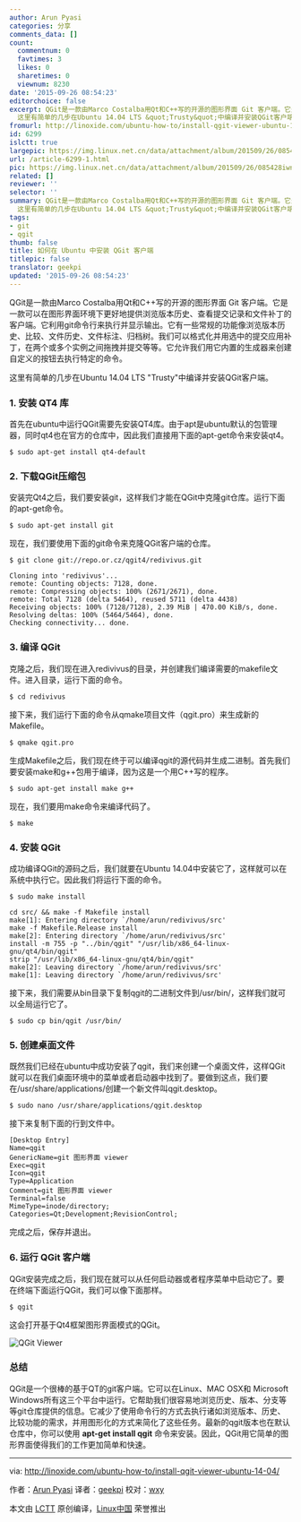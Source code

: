 ```yaml
---
author: Arun Pyasi
categories: 分享
comments_data: []
count:
  commentnum: 0
  favtimes: 3
  likes: 0
  sharetimes: 0
  viewnum: 8230
date: '2015-09-26 08:54:23'
editorchoice: false
excerpt: QGit是一款由Marco Costalba用Qt和C++写的开源的图形界面 Git 客户端。它是一款可以在图形界面环境下更好地提供浏览版本历史、查看提交记录和文件补丁的客户端。它利用git命令行来执行并显示输出。它有一些常规的功能像浏览版本历史、比较、文件历史、文件标注、归档树。我们可以格式化并用选中的提交应用补丁，在两个或多个实例之间拖拽并提交等等。它允许我们用它内置的生成器来创建自定义的按钮去执行特定的命令。
  这里有简单的几步在Ubuntu 14.04 LTS &quot;Trusty&quot;中编译并安装QGit客户端。 1. 安装 QT4 库 首先在ubuntu中运行QGit需要先
fromurl: http://linoxide.com/ubuntu-how-to/install-qgit-viewer-ubuntu-14-04/
id: 6299
islctt: true
largepic: https://img.linux.net.cn/data/attachment/album/201509/26/085428iwnwsshipuluu6us.png
url: /article-6299-1.html
pic: https://img.linux.net.cn/data/attachment/album/201509/26/085428iwnwsshipuluu6us.png.thumb.jpg
related: []
reviewer: ''
selector: ''
summary: QGit是一款由Marco Costalba用Qt和C++写的开源的图形界面 Git 客户端。它是一款可以在图形界面环境下更好地提供浏览版本历史、查看提交记录和文件补丁的客户端。它利用git命令行来执行并显示输出。它有一些常规的功能像浏览版本历史、比较、文件历史、文件标注、归档树。我们可以格式化并用选中的提交应用补丁，在两个或多个实例之间拖拽并提交等等。它允许我们用它内置的生成器来创建自定义的按钮去执行特定的命令。
  这里有简单的几步在Ubuntu 14.04 LTS &quot;Trusty&quot;中编译并安装QGit客户端。 1. 安装 QT4 库 首先在ubuntu中运行QGit需要先
tags:
- git
- qgit
thumb: false
title: 如何在 Ubuntu 中安装 QGit 客户端
titlepic: false
translator: geekpi
updated: '2015-09-26 08:54:23'
---
```


QGit是一款由Marco Costalba用Qt和C++写的开源的图形界面 Git 客户端。它是一款可以在图形界面环境下更好地提供浏览版本历史、查看提交记录和文件补丁的客户端。它利用git命令行来执行并显示输出。它有一些常规的功能像浏览版本历史、比较、文件历史、文件标注、归档树。我们可以格式化并用选中的提交应用补丁，在两个或多个实例之间拖拽并提交等等。它允许我们用它内置的生成器来创建自定义的按钮去执行特定的命令。


这里有简单的几步在Ubuntu 14.04 LTS "Trusty"中编译并安装QGit客户端。


### 1. 安装 QT4 库


首先在ubuntu中运行QGit需要先安装QT4库。由于apt是ubuntu默认的包管理器，同时qt4也在官方的仓库中，因此我们直接用下面的apt-get命令来安装qt4。



```
$ sudo apt-get install qt4-default

```

### 2. 下载QGit压缩包


安装完Qt4之后，我们要安装git，这样我们才能在QGit中克隆git仓库。运行下面的apt-get命令。



```
$ sudo apt-get install git

```

现在，我们要使用下面的git命令来克隆QGit客户端的仓库。



```
$ git clone git://repo.or.cz/qgit4/redivivus.git

Cloning into 'redivivus'...
remote: Counting objects: 7128, done.
remote: Compressing objects: 100% (2671/2671), done.
remote: Total 7128 (delta 5464), reused 5711 (delta 4438)
Receiving objects: 100% (7128/7128), 2.39 MiB | 470.00 KiB/s, done.
Resolving deltas: 100% (5464/5464), done.
Checking connectivity... done.

```

### 3. 编译 QGit


克隆之后，我们现在进入redivivus的目录，并创建我们编译需要的makefile文件。进入目录，运行下面的命令。



```
$ cd redivivus

```

接下来，我们运行下面的命令从qmake项目文件（qgit.pro）来生成新的Makefile。



```
$ qmake qgit.pro

```

生成Makefile之后，我们现在终于可以编译qgit的源代码并生成二进制。首先我们要安装make和g++包用于编译，因为这是一个用C++写的程序。



```
$ sudo apt-get install make g++

```

现在，我们要用make命令来编译代码了。



```
$ make

```

### 4. 安装 QGit


成功编译QGit的源码之后，我们就要在Ubuntu 14.04中安装它了，这样就可以在系统中执行它。因此我们将运行下面的命令。



```
$ sudo make install

cd src/ && make -f Makefile install
make[1]: Entering directory `/home/arun/redivivus/src'
make -f Makefile.Release install
make[2]: Entering directory `/home/arun/redivivus/src'
install -m 755 -p "../bin/qgit" "/usr/lib/x86_64-linux-gnu/qt4/bin/qgit"
strip "/usr/lib/x86_64-linux-gnu/qt4/bin/qgit"
make[2]: Leaving directory `/home/arun/redivivus/src'
make[1]: Leaving directory `/home/arun/redivivus/src'

```

接下来，我们需要从bin目录下复制qgit的二进制文件到/usr/bin/，这样我们就可以全局运行它了。



```
$ sudo cp bin/qgit /usr/bin/

```

### 5. 创建桌面文件


既然我们已经在ubuntu中成功安装了qgit，我们来创建一个桌面文件，这样QGit就可以在我们桌面环境中的菜单或者启动器中找到了。要做到这点，我们要在/usr/share/applications/创建一个新文件叫qgit.desktop。



```
$ sudo nano /usr/share/applications/qgit.desktop

```

接下来复制下面的行到文件中。



```
[Desktop Entry]
Name=qgit
GenericName=git 图形界面 viewer
Exec=qgit
Icon=qgit
Type=Application
Comment=git 图形界面 viewer
Terminal=false
MimeType=inode/directory;
Categories=Qt;Development;RevisionControl;

```

完成之后，保存并退出。


### 6. 运行 QGit 客户端


QGit安装完成之后，我们现在就可以从任何启动器或者程序菜单中启动它了。要在终端下面运行QGit，我们可以像下面那样。



```
$ qgit

```

这会打开基于Qt4框架图形界面模式的QGit。


![QGit Viewer](/data/attachment/album/201509/26/085428iwnwsshipuluu6us.png)


### 总结


QGit是一个很棒的基于QT的git客户端。它可以在Linux、MAC OSX和 Microsoft Windows所有这三个平台中运行。它帮助我们很容易地浏览历史、版本、分支等等git仓库提供的信息。它减少了使用命令行的方式去执行诸如浏览版本、历史、比较功能的需求，并用图形化的方式来简化了这些任务。最新的qgit版本也在默认仓库中，你可以使用 **apt-get install qgit** 命令来安装。因此，QGit用它简单的图形界面使得我们的工作更加简单和快速。




---


via: <http://linoxide.com/ubuntu-how-to/install-qgit-viewer-ubuntu-14-04/>


作者：[Arun Pyasi](http://linoxide.com/author/arunp/) 译者：[geekpi](https://github.com/geekpi) 校对：[wxy](https://github.com/wxy)


本文由 [LCTT](https://github.com/LCTT/TranslateProject) 原创编译，[Linux中国](https://linux.cn/) 荣誉推出